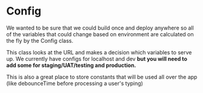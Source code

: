 # Config

We wanted to be sure that we could build once and deploy anywhere so all of the variables that could change based on environment are calculated on the fly by the Config class.

This class looks at the URL and makes a decision which variables to serve up. We currently have configs for localhost and dev **but you will need to add some for staging/UAT/testing and production.**

This is also a great place to store constants that will be used all over the app (like debounceTime before processing a user's typing)
